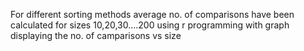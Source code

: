 

For different sorting methods average no. of comparisons have been calculated for sizes 10,20,30....200
using r programming with graph displaying the no. of camparisons vs size

